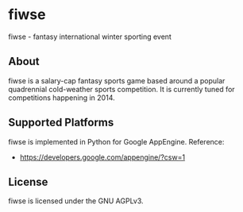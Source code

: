 fiwse
=====

fiwse - fantasy international winter sporting event

About
-----

fiwse is a salary-cap fantasy sports game based around a popular quadrennial cold-weather sports competition. It is currently tuned for competitions happening in 2014.

Supported Platforms
-------------------

fiwse is implemented in Python for Google AppEngine. Reference:

* https://developers.google.com/appengine/?csw=1

License
-------

fiwse is licensed under the GNU AGPLv3.

